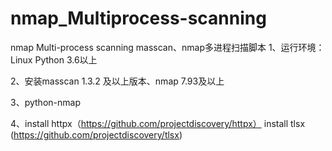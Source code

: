 # nmap_Multiprocess-scanning
nmap Multi-process scanning masscan、nmap多进程扫描脚本
1、运行环境：
  Linux
  Python 3.6以上

2、安装masscan 1.3.2 及以上版本、nmap 7.93及以上

3、python-nmap

4、install httpx（https://github.com/projectdiscovery/httpx）
   install tlsx (https://github.com/projectdiscovery/tlsx)

   
  
